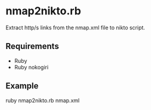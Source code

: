 nmap2nikto.rb
===========

Extract http/s links from the nmap.xml file to nikto script.


## Requirements

- Ruby
- Ruby nokogiri

## Example

ruby nmap2nikto.rb nmap.xml
